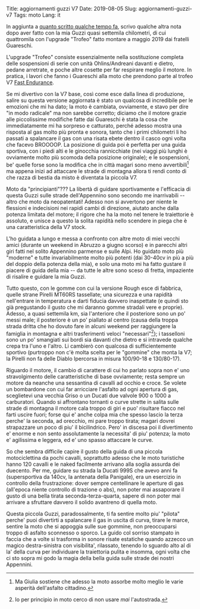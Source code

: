 Title: aggiornamenti guzzi V7
Date: 2019-08-05
Slug: aggiornamenti-guzzi-v7
Tags: moto
Lang: it

In aggiunta a [quanto scritto qualche tempo fa]({filename}/2019-04-30-moto-guzzi-v7.md), scrivo qualche altra nota dopo aver fatto con la mia Guzzi quasi settemila chilometri, di cui quattromila con l'upgrade "Trofeo" fatto montare a maggio 2019 dai fratelli Guareschi.

L'upgrade "Trofeo" consiste essenzialmente nella sostituzione completa delle sospensioni di serie con unità Ohlins/Andreani davanti e dietro, pedane arretrate, e poche altre cosette per far respirare meglio il motore. In pratica, i lavori che fanno i Guareschi alla moto che prendono parte al trofeo V7 [Fast Endurance](https://www.motoguzzi.com/it_IT/Fast-Endurance/il-trofeo/).

Se mi divertivo con la V7 base, così come esce dalla linea di produzione, salire su questa versione aggiornata è stato un qualcosa di incredibile per le emozioni che mi ha dato; la moto è cambiata, ovviamente, e stavo per dire "in modo radicale" ma non sarebbe corretto; diciamo che il motore grazie alle piccolissime modifiche fatte dai Guareschi è stata la cosa che immediatamente mi ha sorpreso e catturato, perché adesso mostra una risposta al gas molto più pronta e sonora, tanto che i primi chilometri li ho passati a spalancare il gas con una risata ebete dentro il casco ogni volta che facevo BROOOOP. La posizione di guida poi è perfetta per una guida sportiva, con i piedi alti e le ginocchia rannicchiate (nei viaggi più lunghi è ovviamente molto più scomoda della posizione originale); e le sospensioni, be' quelle forse sono la modifica che in città magari sono meno avvertibili[^1] ma appena inizi ad attaccare le strade di montagna allora ti rendi conto di che razza di bestia da misto è diventata la piccola V7.

Moto da "principianti"??? La libertà di guidare sportivamente e l'efficacia di questa Guzzi sulle strade dell'Appennino sono secondo me inarrivabili -- altro che moto da neopatentati! Adesso non si avvertono per niente le flessioni e indecisioni nei rapidi cambi di direzione, aiutato anche dalla potenza limitata del motore; il rigore che ha la moto nel tenere le traiettorie è assoluto, e unisce a questo la solita rapidità nello scendere in piega che è una caratteristica della V7 stock.

L'ho guidata a lungo e messa a confronto con altre moto di miei vecchi amici (durante un weekend in Abruzzo a giugno scorso) e in parecchi altri giri fatti nel solito Appennino parmense e sulle Alpi. Ho guidato moto più "moderne" e tutte invariabilmente molto più potenti (dai 30-40cv in più a più del doppio della potenza della mia), e solo una moto mi ha fatto gustare il piacere di guida della mia -- da tutte le altre sono sceso di fretta, impaziente di risalire e guidare la mia Guzzi.

Tutto questo, con le gomme con cui la versione Rough esce di fabbrica, quelle strane Pirelli MT60RS tassellate; una sicurezza e una rapidità nell'entrare in temperatura e darti fiducia davvero inaspettate (e quindi sto già pregustando il gusto che mi daranno gomme stradali vere e proprie). Adesso, a quasi settemila km, sia l'anteriore che il posteriore sono un po' messi male; il posteriore è un po' piallato al centro  (causa della troppa strada dritta che ho dovuto fare in alcuni weekend per raggiungere la famiglia in montagna e altri trasferimenti veloci "necessari"[^2]); i tasselloni sono un po' smangiati sui bordi sia davanti che dietro e si intravede qualche crepa tra l'uno e l'altro. Li cambierò con qualcosa di sufficientemente sportivo (purtroppo non c'è molta scelta per le "gommine" che monta la V7; la Pirelli non fa delle Diablo Ipercorsa in misura 100/90-18 e 130/80-17).

Riguardo il motore, il cambio di carattere di cui ho parlato sopra non e' uno stravolgimento delle caratteristiche di base ovviamente; resta sempre un motore da neanche una sessantina di cavalli ad occhio e croce. Se volete un bombardone con cui far arricciare l'asfalto ad ogni apertura di gas, sceglietevi una vecchia Griso o un Ducati due valvole 900 o 1000 a carburatori. Quando si affrontano tornanti o curve strette in salita sulle strade di montagna il motore cala troppo di giri e puo' risultare fiacco nel farti uscire fuori; forse qui e' anche colpa mia che spesso lascio la terza perche' la seconda, ad orecchio, mi pare troppo tirata; magari dovrei strapazzare un poco di piu' il bicilindrico. Pero' in discesa poi il divertimento e' enorme e non sento assolutamente la necessita' di piu' potenza; la moto e' agilissima e leggera, ed e' uno spasso attaccare le curve.

So che sembra difficile capire il gusto della guida di una piccola motociclettina da pochi cavalli, soprattutto adesso che le moto turistiche hanno 120 cavalli e le naked facilmente arrivano alla soglia assurda dei duecento. Per me, guidare su strada la Ducati 999S che avevo anni fa (supersportiva da 140cv, la antenata della Panigale), era un esercizio in controllo della frustrazione: dover sempre centellinare le aperture di gas (all'epoca niente controllo di trazione o abs), non poter mai assaporare il gusto di una bella tirata seconda-terza-quarta, sapere di non poter mai arrivare a sfruttare davvero il solido avantreno di quella moto.

Questa piccola Guzzi, paradossalmente, ti fa sentire molto piu' "pilota" perche' puoi divertirti a spalancare il gas in uscita di curva, tirare le marce, sentire la moto che si appoggia sulle sue gommine, non preoccuparsi troppo di asfalto sconnesso o sporco. La guido col sorriso stampato in faccia che a volte si trasforma in sonore risate estatiche quando azzecco un magico destra-sinistra con visibilita', rilassato, tenendo lo sguardo alto al di la' della curva per individuare la traiettoria pulita e insomma, ogni volta che ci sto sopra mi godo la magia della bella guida sulle strade dei nostri Appennini.



[^1]: Ma Giulia sostiene che adesso la moto assorbe molto meglio le varie asperità dell'asfalto cittadino.

[^2]: Io per principio in moto cerco di non usare _mai_ l'autostrada.

<!-- 
Altri punti essenziali di cui discutere, a cui per adesso accenno solo e in un secondo momento li espanderò:

- le recensioni di youtuber che la definiscono moto da principianti o da "donne"; ma sanno cosa significa guidare una moto? e sanno quanto può andare forte una donna?
- la bellezza delle linee classiche, la moto essenziale, nulla di superfluo
- il motore vecchio ma raffinato; comodo anche in città
- quelle gomme tanto modaiole quanto sorprendentemente efficaci
- la guida "da pista", fidandosi dell'anteriore, cosa che solo questa moto mi ha permesso di fare su strada: cioè entrare in curva a gas chiuso, che sembra quasi una banalità ma mi sono reso conto che io in strada non ho MAI lasciato il carico tutto sull'anteriore, perché non mi sono mai fidato del grip della gomma, delle condizioni stradali, etc quindi ho sempre fatto le curve con un filo di gas, sempre un po' "puntato", il che poi mi porta puntualmente a combattere contro la tendenza naturalmente sottosterzante della moto.. invece ieri ho provato ad entrare così, e la moto chiude la traiettoria e poi riapro il gas e che rivelazione! è tutto molto più facile, divertente, veloce, e sopratutto molta meno "fatica" nel tenere la moto chiusa all'interno della traiettoria!
- difetti: che trasmette un look modaiolo da bar quando invece sono principalmente uno smanettone appassionato di guida sportiva (e forse non abbastanza veloce, per essere uno smanettone).
- il cardano! -->


